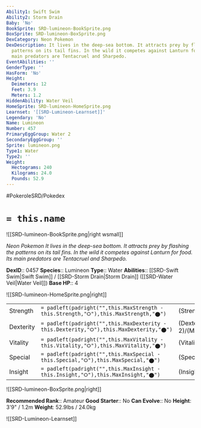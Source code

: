 ```yaml
---
Ability1: Swift Swim
Ability2: Storm Drain
Baby: 'No'
BookSprite: SRD-lumineon-BookSprite.png
BoxSprite: SRD-lumineon-BoxSprite.png
DexCategory: Neon Pokemon
DexDescription: It lives in the deep-sea bottom. It attracts prey by flashing the
  patterns on its tail fins. In the wild it competes against Lanturn for food. Its
  main predators are Tentacruel and Sharpedo.
EventAbilities: ''
GenderType: ''
HasForm: 'No'
Height:
  Deimeters: 12
  Feet: 3.9
  Meters: 1.2
HiddenAbility: Water Veil
HomeSprite: SRD-lumineon-HomeSprite.png
Learnset: '[[SRD-Lumineon-Learnset]]'
Legendary: 'No'
Name: Lumineon
Number: 457
PrimaryEggGroup: Water 2
SecondaryEggGroup: ''
Sprite: lumineon.png
Type1: Water
Type2: ''
Weight:
  Hectograms: 240
  Kilograms: 24.0
  Pounds: 52.9
---
```


#PokeroleSRD/Pokedex

# `= this.name`

![[SRD-lumineon-BookSprite.png|right wsmall]]

*Neon Pokemon*
*It lives in the deep-sea bottom. It attracts prey by flashing the patterns on its tail fins. In the wild it competes against Lanturn for food. Its main predators are Tentacruel and Sharpedo.*

**DexID**:: 0457
**Species**:: Lumineon
**Type**:: Water
**Abilities**:: [[SRD-Swift Swim|Swift Swim]] / [[SRD-Storm Drain|Storm Drain]] ([[SRD-Water Veil|Water Veil]])
**Base HP**:: 4

![[SRD-lumineon-HomeSprite.png|right]]

|           |                                                                                        |                                          |
| --------- | -------------------------------------------------------------------------------------- | ---------------------------------------- |
| Strength  | `= padleft(padright("",this.MaxStrength - this.Strength,"⭘"),this.MaxStrength,"⬤")`    | (Strength::2)/(MaxStrength::5)   |
| Dexterity | `= padleft(padright("",this.MaxDexterity - this.Dexterity,"⭘"),this.MaxDexterity,"⬤")` | (Dexterity:: 2)/(MaxDexterity::5) |
| Vitality  | `= padleft(padright("",this.MaxVitality - this.Vitality,"⭘"),this.MaxVitality,"⬤")`    | (Vitality::2)/(MaxVitality::5)   |
| Special   | `= padleft(padright("",this.MaxSpecial - this.Special,"⭘"),this.MaxSpecial,"⬤")`       | (Special::2)/(MaxSpecial::5)     |
| Insight   | `= padleft(padright("",this.MaxInsight - this.Insight,"⭘"),this.MaxInsight,"⬤")`       | (Insight::2)/(MaxInsight::5)     |

![[SRD-lumineon-BoxSprite.png|right]]

**Recommended Rank**:: Amateur
**Good Starter**:: No
**Can Evolve**:: No
**Height**: 3'9" / 1.2m
**Weight**: 52.9lbs / 24.0kg

![[SRD-Lumineon-Learnset]]